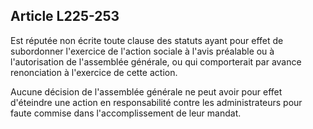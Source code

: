 Article L225-253
----
Est réputée non écrite toute clause des statuts ayant pour effet de subordonner
l'exercice de l'action sociale à l'avis préalable ou à l'autorisation de
l'assemblée générale, ou qui comporterait par avance renonciation à l'exercice
de cette action.

Aucune décision de l'assemblée générale ne peut avoir pour effet d'éteindre une
action en responsabilité contre les administrateurs pour faute commise dans
l'accomplissement de leur mandat.
